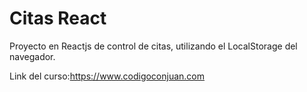 # Citas React

Proyecto en Reactjs de control de citas, utilizando el LocalStorage del navegador.

Link del curso:https://www.codigoconjuan.com